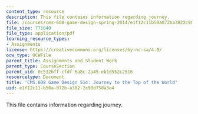 ```yaml
---
content_type: resource
description: This file contains information regarding journey.
file: /courses/cms-608-game-design-spring-2014/e1f12c11b50a072ba3822c90d750a3e4_MITCMS_608S14_Journey.pdf
file_size: 771640
file_type: application/pdf
learning_resource_types:
- Assignments
license: https://creativecommons.org/licenses/by-nc-sa/4.0/
ocw_type: OCWFile
parent_title: Assignments and Student Work
parent_type: CourseSection
parent_uid: 0c532bff-cfdf-6a8c-2a45-eb1d552c2516
resourcetype: Document
title: 'CMS.608 Game Design S14: Journey to the Top of the World'
uid: e1f12c11-b50a-072b-a382-2c90d750a3e4
---
```

This file contains information regarding journey.